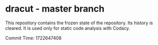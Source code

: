 # dracut - master branch

This repository contains the frozen state of the repository.
Its history is cleared. It is used only for static code
analysis with Codacy.

Commit Time: 1722647408